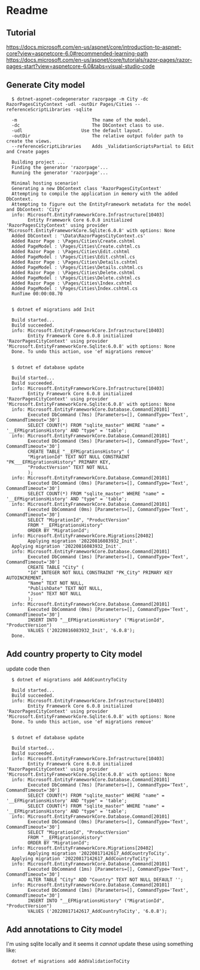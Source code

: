 # Readme 

## Tutorial

https://docs.microsoft.com/en-us/aspnet/core/introduction-to-aspnet-core?view=aspnetcore-6.0#recommended-learning-path
https://docs.microsoft.com/en-us/aspnet/core/tutorials/razor-pages/razor-pages-start?view=aspnetcore-6.0&tabs=visual-studio-code

## Generate City model

      $ dotnet-aspnet-codegenerator razorpage -m City -dc RazorPagesCityContext -udl -outDir Pages/Cities --referenceScriptLibraries -sqlite

      -m	                        The name of the model.
      -dc	                        The DbContext class to use.
      -udl	                    Use the default layout.
      -outDir	                    The relative output folder path to create the views.
      --referenceScriptLibraries	Adds _ValidationScriptsPartial to Edit and Create pages

      Building project ...
      Finding the generator 'razorpage'...
      Running the generator 'razorpage'...

      Minimal hosting scenario!
      Generating a new DbContext class 'RazorPagesCityContext'
      Attempting to compile the application in memory with the added DbContext.
      Attempting to figure out the EntityFramework metadata for the model and DbContext: 'City'
      info: Microsoft.EntityFrameworkCore.Infrastructure[10403]
            Entity Framework Core 6.0.8 initialized 'RazorPagesCityContext' using provider 'Microsoft.EntityFrameworkCore.Sqlite:6.0.8' with options: None
      Added DbContext : '\Data\RazorPagesCityContext.cs'
      Added Razor Page : \Pages/Cities\Create.cshtml
      Added PageModel : \Pages/Cities\Create.cshtml.cs
      Added Razor Page : \Pages/Cities\Edit.cshtml
      Added PageModel : \Pages/Cities\Edit.cshtml.cs
      Added Razor Page : \Pages/Cities\Details.cshtml
      Added PageModel : \Pages/Cities\Details.cshtml.cs
      Added Razor Page : \Pages/Cities\Delete.cshtml
      Added PageModel : \Pages/Cities\Delete.cshtml.cs
      Added Razor Page : \Pages/Cities\Index.cshtml
      Added PageModel : \Pages/Cities\Index.cshtml.cs
      RunTime 00:00:08.70

      
      $ dotnet ef migrations add Init

      Build started...
      Build succeeded.
      info: Microsoft.EntityFrameworkCore.Infrastructure[10403]
            Entity Framework Core 6.0.8 initialized 'RazorPagesCityContext' using provider 'Microsoft.EntityFrameworkCore.Sqlite:6.0.8' with options: None
      Done. To undo this action, use 'ef migrations remove'

      
      $ dotnet ef database update

      Build started...
      Build succeeded.
      info: Microsoft.EntityFrameworkCore.Infrastructure[10403]
            Entity Framework Core 6.0.8 initialized 'RazorPagesCityContext' using provider 'Microsoft.EntityFrameworkCore.Sqlite:6.0.8' with options: None
      info: Microsoft.EntityFrameworkCore.Database.Command[20101]
            Executed DbCommand (7ms) [Parameters=[], CommandType='Text', CommandTimeout='30']
            SELECT COUNT(*) FROM "sqlite_master" WHERE "name" = '__EFMigrationsHistory' AND "type" = 'table';
      info: Microsoft.EntityFrameworkCore.Database.Command[20101]
            Executed DbCommand (5ms) [Parameters=[], CommandType='Text', CommandTimeout='30']
            CREATE TABLE "__EFMigrationsHistory" (
            "MigrationId" TEXT NOT NULL CONSTRAINT "PK___EFMigrationsHistory" PRIMARY KEY,
            "ProductVersion" TEXT NOT NULL
            );
      info: Microsoft.EntityFrameworkCore.Database.Command[20101]
            Executed DbCommand (0ms) [Parameters=[], CommandType='Text', CommandTimeout='30']
            SELECT COUNT(*) FROM "sqlite_master" WHERE "name" = '__EFMigrationsHistory' AND "type" = 'table';
      info: Microsoft.EntityFrameworkCore.Database.Command[20101]
            Executed DbCommand (0ms) [Parameters=[], CommandType='Text', CommandTimeout='30']
            SELECT "MigrationId", "ProductVersion"
            FROM "__EFMigrationsHistory"
            ORDER BY "MigrationId";
      info: Microsoft.EntityFrameworkCore.Migrations[20402]
            Applying migration '20220816083932_Init'.
      Applying migration '20220816083932_Init'.
      info: Microsoft.EntityFrameworkCore.Database.Command[20101]
            Executed DbCommand (1ms) [Parameters=[], CommandType='Text', CommandTimeout='30']
            CREATE TABLE "City" (
            "Id" INTEGER NOT NULL CONSTRAINT "PK_City" PRIMARY KEY AUTOINCREMENT,
            "Name" TEXT NOT NULL,
            "PublishDate" TEXT NOT NULL,
            "Json" TEXT NOT NULL
            );
      info: Microsoft.EntityFrameworkCore.Database.Command[20101]
            Executed DbCommand (0ms) [Parameters=[], CommandType='Text', CommandTimeout='30']
            INSERT INTO "__EFMigrationsHistory" ("MigrationId", "ProductVersion")
            VALUES ('20220816083932_Init', '6.0.8');
      Done.

## Add country property to City model

update code then

      $ dotnet ef migrations add AddCountryToCity

      Build started...
      Build succeeded.
      info: Microsoft.EntityFrameworkCore.Infrastructure[10403]
            Entity Framework Core 6.0.8 initialized 'RazorPagesCityContext' using provider 'Microsoft.EntityFrameworkCore.Sqlite:6.0.8' with options: None
      Done. To undo this action, use 'ef migrations remove'


      $ dotnet ef database update

      Build started...
      Build succeeded.
      info: Microsoft.EntityFrameworkCore.Infrastructure[10403]
            Entity Framework Core 6.0.8 initialized 'RazorPagesCityContext' using provider 'Microsoft.EntityFrameworkCore.Sqlite:6.0.8' with options: None
      info: Microsoft.EntityFrameworkCore.Database.Command[20101]
            Executed DbCommand (7ms) [Parameters=[], CommandType='Text', CommandTimeout='30']
            SELECT COUNT(*) FROM "sqlite_master" WHERE "name" = '__EFMigrationsHistory' AND "type" = 'table';
            SELECT COUNT(*) FROM "sqlite_master" WHERE "name" = '__EFMigrationsHistory' AND "type" = 'table';
      info: Microsoft.EntityFrameworkCore.Database.Command[20101]
            Executed DbCommand (0ms) [Parameters=[], CommandType='Text', CommandTimeout='30']
            SELECT "MigrationId", "ProductVersion"
            FROM "__EFMigrationsHistory"
            ORDER BY "MigrationId";
      info: Microsoft.EntityFrameworkCore.Migrations[20402]
            Applying migration '20220817142617_AddCountryToCity'.
      Applying migration '20220817142617_AddCountryToCity'.
      info: Microsoft.EntityFrameworkCore.Database.Command[20101]
            Executed DbCommand (1ms) [Parameters=[], CommandType='Text', CommandTimeout='30']
            ALTER TABLE "City" ADD "Country" TEXT NOT NULL DEFAULT '';
      info: Microsoft.EntityFrameworkCore.Database.Command[20101]
            Executed DbCommand (1ms) [Parameters=[], CommandType='Text', CommandTimeout='30']
            INSERT INTO "__EFMigrationsHistory" ("MigrationId", "ProductVersion")
            VALUES ('20220817142617_AddCountryToCity', '6.0.8');

## Add annotations to City model

I'm using sqlite locally and it seems it *cannot* update these using something like:

      dotnet ef migrations add AddValidationToCity
